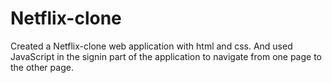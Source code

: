 # Netflix-clone

Created a Netflix-clone web application with html and css. 
And used JavaScript in the signin part of the application to navigate from one page to the other page.
